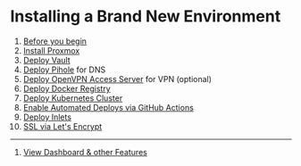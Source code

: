 # Installing a Brand New Environment

1. [Before you begin](./installation/before-you-begin.md)
1. [Install Proxmox](./installation/proxmox.md)
1. [Deploy Vault](./installation/vault.md)
1. [Deploy Pihole](./installation/pihole.md) for DNS
1. [Deploy OpenVPN Access Server](./installation/openvpn-as.md) for VPN (optional)
1. [Deploy Docker Registry](./installation/docker-registry.md)
1. [Deploy Kubernetes Cluster](./installation/kubernetes.md)
1. [Enable Automated Deploys via GitHub Actions](./installation/github-actions.md)
1. [Deploy Inlets](./installation/inlets.md)
1. [SSL via Let's Encrypt](./installation/lets-encrypt.md)

---

1. [View Dashboard & other Features](./kubernetes-cluster-features.md)
